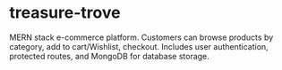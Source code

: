 # treasure-trove
MERN stack e-commerce platform. Customers can browse products by category, add to cart/Wishlist, checkout. Includes user authentication, protected routes, and MongoDB for database storage.
